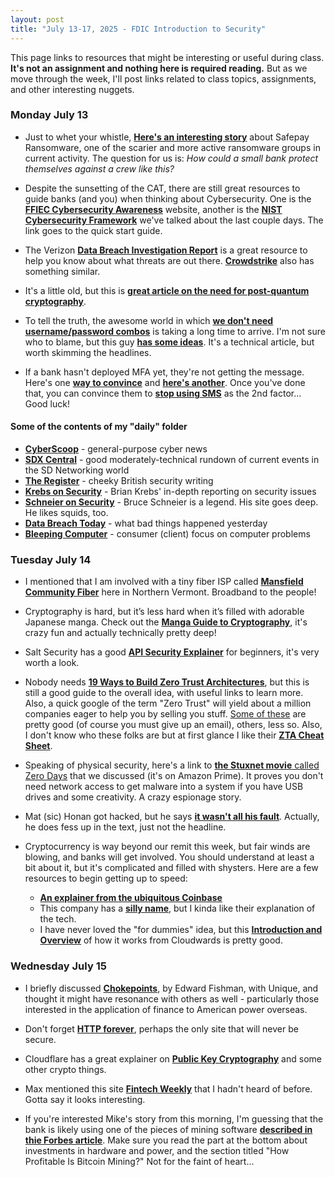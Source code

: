 ```yaml
---
layout: post
title: "July 13-17, 2025 - FDIC Introduction to Security"
---
```


This page links to resources that might be interesting or useful during class. **It's not an assignment and nothing here is required reading.** But as we move through the week, I'll post links related to class topics, assignments, and other interesting nuggets.

### Monday July 13

- Just to whet your whistle, [**Here's an interesting story**](https://www.fortra.com/blog/safepay-ransomware-what-you-need-know) about Safepay Ransomware, one of the scarier and more active ransomware groups in current activity. The question for us is: *How could a small bank protect themselves against a crew like this?* 

- Despite the sunsetting of the CAT, there are still great resources to guide banks (and you) when thinking about Cybersecurity. One is the [**FFIEC Cybersecurity Awareness**](https://www.ffiec.gov/resources/cybersecurity-awareness) website, another is the [**NIST Cybersecurity Framework**](https://nvlpubs.nist.gov/nistpubs/SpecialPublications/NIST.SP.1301.pdf) we've talked about the last couple days. The link goes to the quick start guide. 

- The Verizon [**Data Breach Investigation Report**](https://www.verizon.com/business/resources/reports/dbir/) is a great resource to help you know about what threats are out there. [**Crowdstrike**](https://www.crowdstrike.com/en-us/global-threat-report/) also has something similar.

- It's a little old, but this is [**great article on the need for post-quantum cryptography**](https://www.nsa.gov/Press-Room/Press-Releases-Statements/Press-Release-View/Article/3498776/post-quantum-cryptography-cisa-nist-and-nsa-recommend-how-to-prepare-now/). 

- To tell the truth, the awesome world in which [**we don't need username/password combos**](https://fidoalliance.org/passkeys/) is taking a long time to arrive. I'm not sure who to blame, but this guy [**has some ideas**](https://www.corbado.com/blog/passkey-troubleshooting-solutions). It's a technical article, but worth skimming the headlines.

- If a bank hasn't deployed MFA yet, they're not getting the message. Here's one [**way to convince**](https://www.covrsecurity.com/three-simple-advice-to-convince-your-users-of-the-benefits-of-mfa/) and [**here's another**](https://saasalerts.com/the-case-for-mfa-implementation/). Once you've done that, you can convince them to [**stop using SMS**](https://cyberessentials.substack.com/p/should-you-stop-using-sms-in-mfa) as the 2nd factor... Good luck! 

#### Some of the contents of my "daily" folder 
- [**CyberScoop**](https://cyberscoop.com/) - general-purpose cyber news
- [**SDX Central**](https://www.sdxcentral.com/) - good moderately-technical rundown of current events in the SD Networking world
- [**The Register**](https://www.theregister.com/) - cheeky British security writing
- [**Krebs on Security**](https://krebsonsecurity.com/) - Brian Krebs' in-depth reporting on security issues
- [**Schneier on Security**](https://www.schneier.com/) - Bruce Schneier is a legend. His site goes deep. He likes squids, too.
- [**Data Breach Today**](https://www.databreachtoday.com/) - what bad things happened yesterday
- [**Bleeping Computer**](https://www.bleepingcomputer.com/) - consumer (client) focus on computer problems

### Tuesday July 14

- I mentioned that I am involved with a tiny fiber ISP called [**Mansfield Community Fiber**](https://mcfibervt.com) here in Northern Vermont. Broadband to the people!

- Cryptography is hard, but it’s less hard when it’s filled with adorable Japanese manga. Check out the [**Manga Guide to Cryptography**](https://www.amazon.com/Manga-Guide-Cryptography-Guides/dp/1593277423/ref=sr_1_1?keywords=manga+crypto&qid=1671396861&sr=8-1), it's crazy fun and actually technically pretty deep!

- Salt Security has a good [**API Security Explainer**](https://salt.security/api-security-101) for beginners, it's very worth a look.

- Nobody needs [**19 Ways to Build Zero Trust Architectures**](https://www.nist.gov/news-events/news/2025/06/nist-offers-19-ways-build-zero-trust-architectures), but this is still a good guide to the overall idea, with useful links to learn more. Also, a quick google of the term "Zero Trust" will yield about a million companies eager to help you by selling you stuff. [Some of these](https://www.splunk.com/en_us/form/the-essential-guide-to-zero-trust.html?device=c&_bt=71331022744964&_bm=e&msclkid=b65822b36cc9185914744ac5eff6780e) are pretty good (of course you must give up an email), others, less so. Also, I don't know who these folks are but at first glance I like their [**ZTA Cheat Sheet**](https://cheatsheetseries.owasp.org/cheatsheets/Zero_Trust_Architecture_Cheat_Sheet.html).

- Speaking of physical security, here's a link to [**the Stuxnet movie** called Zero Days](https://www.amazon.com/Zero-Days-Colonel-Gary-Brown/dp/B01I2C0UV6) that we discussed (it's on Amazon Prime). It proves you don't need network access to get malware into a system if you have USB drives and some creativity. A crazy espionage story.

- Mat (sic) Honan got hacked, but he says [**it wasn't all his fault**](https://www.wired.com/2012/08/apple-amazon-mat-honan-hacking/). Actually, he does fess up in the text, just not the headline.

- Cryptocurrency is way beyond our remit this week, but fair winds are blowing, and banks will get involved. You should understand at least a bit about it, but it's complicated and filled with shysters. Here are a few resources to begin getting up to speed:

  - [**An explainer from the ubiquitous Coinbase**](https://www.coinbase.com/learn/crypto-basics/what-is-cryptocurrency)
  - This company has a [**silly name**](https://www.tastycrypto.com/basics/cryptocurrency-for-beginners/), but I kinda like their explanation of the tech.
  - I have never loved the "for dummies" idea, but this [**Introduction and Overview**](https://www.cloudwards.net/crypto-for-dummies/) of how it works from Cloudwards is pretty good.

### Wednesday July 15

- I briefly discussed [**Chokepoints**](https://bookshop.org/p/books/chokepoints-american-power-in-the-age-of-economic-warfare-edward-fishman/21504653?ean=9780593712979&next=t), by Edward Fishman, with Unique, and thought it might have resonance with others as well - particularly those interested in the application of finance to American power overseas.

- Don't forget [**HTTP forever**](http://httpforever.com/), perhaps the only site that will never be secure.

- Cloudflare has a great explainer on [**Public Key Cryptography**](https://www.cloudflare.com/learning/ssl/how-does-public-key-encryption-work/) and some other crypto things.

- Max mentioned this site [**Fintech Weekly**](https://www.fintechweekly.com/) that I hadn't heard of before. Gotta say it looks interesting.

- If you're interested Mike's story from this morning, I'm guessing that the bank is likely using one of the pieces of mining software [**described in thie Forbes article**](https://www.forbes.com/advisor/investing/cryptocurrency/best-bitcoin-mining-software/). Make sure you read the part at the bottom about investments in hardware and power, and the section titled "How Profitable Is Bitcoin Mining?" Not for the faint of heart...


